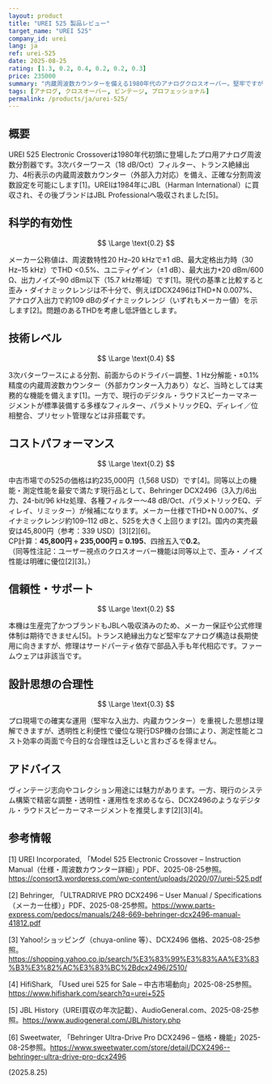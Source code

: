 ```yaml
---
layout: product
title: "UREI 525 製品レビュー"
target_name: "UREI 525"
company_id: urei
lang: ja
ref: urei-525
date: 2025-08-25
rating: [1.3, 0.2, 0.4, 0.2, 0.2, 0.3]
price: 235000
summary: "内蔵周波数カウンターを備える1980年代のアナログクロスオーバー。堅牢ですが、測定性能と価格合理性は現行デジタル機に劣ります。"
tags: [アナログ, クロスオーバー, ビンテージ, プロフェッショナル]
permalink: /products/ja/urei-525/
---
```

## 概要

UREI 525 Electronic Crossoverは1980年代初頭に登場したプロ用アナログ周波数分割器です。3次バターワース（18 dB/Oct）フィルター、トランス絶縁出力、4桁表示の内蔵周波数カウンター（外部入力対応）を備え、正確な分割周波数設定を可能にします[1]。UREIは1984年にJBL（Harman International）に買収され、その後ブランドはJBL Professionalへ吸収されました[5]。

## 科学的有効性

$$ \Large \text{0.2} $$

メーカー公称値は、周波数特性20 Hz–20 kHzで±1 dB、最大定格出力時（30 Hz–15 kHz）でTHD <0.5%、ユニティゲイン（±1 dB）、最大出力+20 dBm/600 Ω、出力ノイズ–90 dBm以下（15.7 kHz帯域）です[1]。現代の基準と比較すると歪み・ダイナミックレンジは不十分で、例えばDCX2496はTHD+N 0.007%、アナログ入出力で約109 dBのダイナミックレンジ（いずれもメーカー値）を示します[2]。問題のあるTHDを考慮し低評価とします。

## 技術レベル

$$ \Large \text{0.4} $$

3次バターワースによる分割、前面からのドライバー調整、1 Hz分解能・±0.1%精度の内蔵周波数カウンター（外部カウンター入力あり）など、当時としては実務的な機能を備えます[1]。一方で、現行のデジタル・ラウドスピーカーマネージメントが標準装備する多様なフィルター、パラメトリックEQ、ディレイ／位相整合、プリセット管理などは非搭載です。

## コストパフォーマンス

$$ \Large \text{0.2} $$

中古市場での525の価格は約235,000円（1,568 USD）です[4]。同等以上の機能・測定性能を最安で満たす現行品として、Behringer DCX2496（3入力/6出力、24-bit/96 kHz処理、各種フィルター～48 dB/Oct、パラメトリックEQ、ディレイ、リミッター）が候補になります。メーカー仕様でTHD+N 0.007%、ダイナミックレンジ約109–112 dBと、525を大きく上回ります[2]。国内の実売最安は45,800円（参考：339 USD）[3][2][6]。  
CP計算：**45,800円 ÷ 235,000円 = 0.195**、四捨五入で**0.2**。  
（同等性注記：ユーザー視点のクロスオーバー機能は同等以上で、歪み・ノイズ性能は明確に優位[2][3]。）

## 信頼性・サポート

$$ \Large \text{0.2} $$

本機は生産完了かつブランドもJBLへ吸収済みのため、メーカー保証や公式修理体制は期待できません[5]。トランス絶縁出力など堅牢なアナログ構造は長期使用に向きますが、修理はサードパーティ依存で部品入手も年代相応です。ファームウェアは非該当です。

## 設計思想の合理性

$$ \Large \text{0.3} $$

プロ現場での確実な運用（堅牢な入出力、内蔵カウンター）を重視した思想は理解できますが、透明性と利便性で優位な現行DSP機の台頭により、測定性能とコスト効率の両面で今日的な合理性は乏しいと言わざるを得ません。

## アドバイス

ヴィンテージ志向やコレクション用途には魅力があります。一方、現行のシステム構築で精密な調整・透明性・運用性を求めるなら、DCX2496のようなデジタル・ラウドスピーカーマネージメントを推奨します[2][3][4]。

## 参考情報

[1] UREI Incorporated, 「Model 525 Electronic Crossover – Instruction Manual（仕様・周波数カウンター詳細）」PDF、2025-08-25参照。https://consort3.wordpress.com/wp-content/uploads/2020/07/urei-525.pdf  

[2] Behringer, 「ULTRADRIVE PRO DCX2496 – User Manual / Specifications（メーカー仕様）」PDF、2025-08-25参照。https://www.parts-express.com/pedocs/manuals/248-669-behringer-dcx2496-manual-41812.pdf  

[3] Yahoo!ショッピング（chuya-online 等）、DCX2496 価格、2025-08-25参照。https://shopping.yahoo.co.jp/search/%E3%83%99%E3%83%AA%E3%83%B3%E3%82%AC%E3%83%BC%2Bdcx2496/2510/  

[4] HifiShark, 「Used urei 525 for Sale – 中古市場動向」2025-08-25参照。https://www.hifishark.com/search?q=urei+525  

[5] JBL History（UREI買収の年次記載）、AudioGeneral.com、2025-08-25参照。https://www.audiogeneral.com/JBL/history.php  

[6] Sweetwater, 「Behringer Ultra-Drive Pro DCX2496 – 価格・機能」2025-08-25参照。https://www.sweetwater.com/store/detail/DCX2496--behringer-ultra-drive-pro-dcx2496

(2025.8.25)

